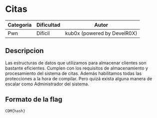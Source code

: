 # Citas
| Categoria | Dificultad  | Autor   |
| ---       | ---         | ---     |
| Pwn    | Difícil       | kub0x (powered by DevelR0X) |

## Descripcion
Las estructuras de datos que utilizamos para almacenar clientes son bastante eficientes. Cumplen con los requisitos de almacenamiento y procesamiento del sistema de citas. Además habilitamos todas las protecciones a la hora de compilar. Pero quizá exista alguna manera de escalar como Administrador del sistema.

## Formato de la flag
`CDM{hash}`
